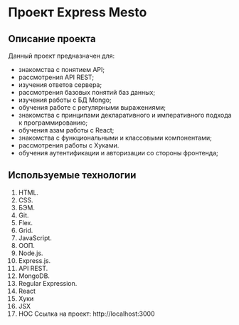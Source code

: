 # Проект Express Mesto
 
 
## Описание проекта 
 
Данный проект предназначен для:  
 
* знакомства с понятием API;
* рассмотрения API REST;
* изучения ответов сервера;
* рассмотрения базовых понятий баз данных; 
* изучения работы с БД Mongo;
* обучения работе с регулярными выражениями;
* знакомства с принципами декларативного и императивного подхода к программированию;
* обучения азам работы с React;
* знакомства с функциональными и классовыми компонентами;
* рассмотрения работы с Хуками.
* обучения аутентификации и авторизации со стороны фронтенда;
 
## Используемые технологии 
1. HTML. 
2. CSS. 
3. БЭМ. 
4. Git. 
5. Flex. 
6. Grid. 
7. JavaScript. 
8. ООП.
9. Node.js.
10. Express.js.
11. API REST.
12. MongoDB.
13. Regular Expression.
14. React
15. Хуки
16. JSX
17. HOC 
Ссылка на проект:   http://localhost:3000
